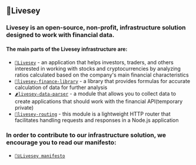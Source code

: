 ## 🌱Livesey

<!--

**Here are some ideas to get you started:**

🙋‍♀️ A short introduction - what is your organization all about?
🌈 Contribution guidelines - how can the community get involved?
👩‍💻 Useful resources - where can the community find your docs? Is there anything else the community should know?
🍿 Fun facts - what does your team eat for breakfast?
🧙 Remember, you can do mighty things with the power of [Markdown](https://docs.github.com/github/writing-on-github/getting-started-with-writing-and-formatting-on-github/basic-writing-and-formatting-syntax)
-->
### Livesey is an open-source, non-profit, infrastructure solution designed to work with financial data. 
#### The main parts of the Livesey infrastructure are:
* [`🌱Livesey`](https://github.com/livesey-finance/livesey-main-module.git) - an application that helps investors, traders, and others interested in working with stocks and cryptocurrencies by analyzing ratios calculated based on the company's main financial characteristics
* [`🧪livesey-finance-library`](https://github.com/livesey-finance/livsey-finance-library.git) - a library that provides formulas for accurate calculation of data for further analysis
* [`🌶️livesey-data-parser`](https://github.com/livesey-finance/livesey-data-parser.git) - a module that allows you to collect data to create applications that should work with the financial API(temporary private)
* [`🔧livesey-routing`](https://github.com/livesey-finance/livesey-routing.git) - this module is a lightweight HTTP router that facilitates handling requests and responses in a Node.js application

### In order to contribute to our infrastructure solution, we encourage you to read our manifesto:
* [`👮‍♀️Livesey manifesto`](https://docs.google.com/document/d/1A9swigtaCZVM81dyjWpZhKwp8zlq9YoIqa4mvqefhSc/edit?usp=sharing)
